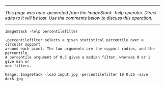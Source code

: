 
---

_This page was auto-generated from the ImageStack -help operator. Direct edits to it will be lost. Use the comments below to discuss this operation._

---

```
ImageStack -help percentilefilter

-percentilefilter selects a given statistical percentile over a circular support
around each pixel. The two arguments are the support radius, and the percentile.
A percentile argument of 0.5 gives a median filter, whereas 0 or 1 give min or
max filters.

Usage: ImageStack -load input.jpg -percentilefilter 10 0.25 -save dark.jpg

```